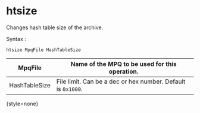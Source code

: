 # htsize

<snippet id="main">

Changes hash table size of the archive.

Syntax
:
```
htsize MpqFile HashTableSize
```

| MpqFile       | Name of the MPQ to be used for this operation.               |
|---------------|--------------------------------------------------------------|
| HashTableSize | File limit. Can be a dec or hex number. Default is `0x1000`. |
{style=none}

</snippet>